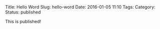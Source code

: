 Title: Hello Word
Slug: hello-word
Date: 2016-01-05 11:10
Tags:
Category:
Status: published

This is published!


